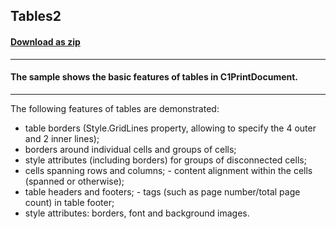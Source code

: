 ## Tables2
#### [Download as zip](https://grapecity.github.io/DownGit/#/home?url=https://github.com/GrapeCity/ComponentOne-WinForms-Samples/tree/master/NetFramework\PrintDocument\CS\Tables2)
____
#### The sample shows the basic features of tables in C1PrintDocument.
____
The following features of tables are demonstrated:

* table borders (Style.GridLines property, allowing to specify the 4 outer and 2 inner lines);
* borders around individual cells and groups of cells;
* style attributes (including borders) for groups of disconnected cells;
* cells spanning rows and columns; - content alignment within the cells (spanned or otherwise);
* table headers and footers; - tags (such as page number/total page count) in table footer;
* style attributes: borders, font and background images.
